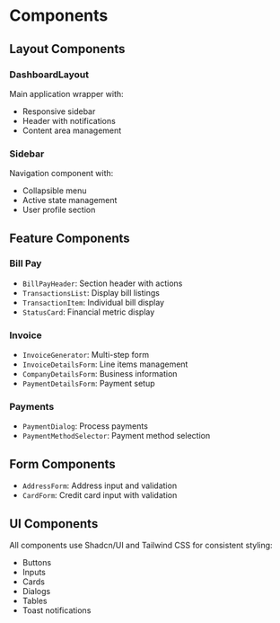 # Components

## Layout Components

### DashboardLayout
Main application wrapper with:
- Responsive sidebar
- Header with notifications
- Content area management

### Sidebar
Navigation component with:
- Collapsible menu
- Active state management
- User profile section

## Feature Components

### Bill Pay
- `BillPayHeader`: Section header with actions
- `TransactionsList`: Display bill listings
- `TransactionItem`: Individual bill display
- `StatusCard`: Financial metric display

### Invoice
- `InvoiceGenerator`: Multi-step form
- `InvoiceDetailsForm`: Line items management
- `CompanyDetailsForm`: Business information
- `PaymentDetailsForm`: Payment setup

### Payments
- `PaymentDialog`: Process payments
- `PaymentMethodSelector`: Payment method selection

## Form Components
- `AddressForm`: Address input and validation
- `CardForm`: Credit card input with validation

## UI Components
All components use Shadcn/UI and Tailwind CSS for consistent styling:
- Buttons
- Inputs
- Cards
- Dialogs
- Tables
- Toast notifications